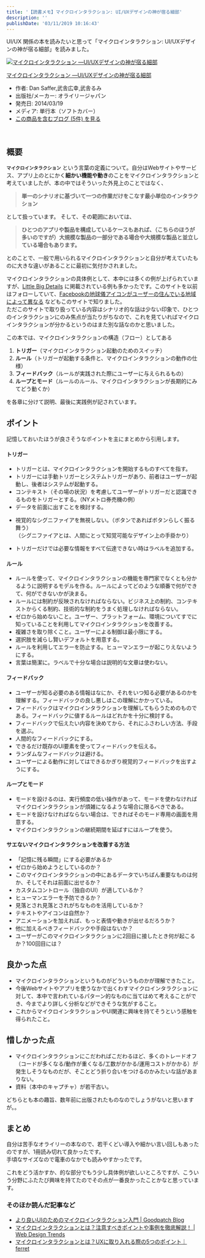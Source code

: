 ```yaml
---
title: '【読書メモ】マイクロインタラクション: UI/UXデザインの神が宿る細部'
description: ''
publishDate: '03/11/2019 10:16:43'
---
```


<p>UI/UX 関係の本を読みたいと思って「マイクロインタラクション: UI/UXデザインの神が宿る細部」を読みました。</p>
<div class="hatena-asin-detail"><a href="http://www.amazon.co.jp/exec/obidos/ASIN/4873116597/hatena-blog-22/"><img src="/images/hatena/20190726111858.jpg" class="hatena-asin-detail-image" alt="マイクロインタラクション ―UI/UXデザインの神が宿る細部" title="マイクロインタラクション ―UI/UXデザインの神が宿る細部" /></a>
<div class="hatena-asin-detail-info">
<p class="hatena-asin-detail-title"><a href="http://www.amazon.co.jp/exec/obidos/ASIN/4873116597/hatena-blog-22/">マイクロインタラクション ―UI/UXデザインの神が宿る細部</a></p>
<ul>
<li><span class="hatena-asin-detail-label">作者:</span> Dan Saffer,武舎広幸,武舎るみ</li>
<li><span class="hatena-asin-detail-label">出版社/メーカー:</span> オライリージャパン</li>
<li><span class="hatena-asin-detail-label">発売日:</span> 2014/03/19</li>
<li><span class="hatena-asin-detail-label">メディア:</span> 単行本（ソフトカバー）</li>
<li><a href="http://d.hatena.ne.jp/asin/4873116597/hatena-blog-22" target="_blank">この商品を含むブログ (5件) を見る</a></li>
</ul>
</div>
<div class="hatena-asin-detail-foot"> </div>
</div>
<h2><strong>概要</strong></h2>
<p><strong><code>マイクロインタラクション</code></strong> という言葉の定義について。自分はWebサイトやサービス、アプリ上のとにかく<strong>細かい機能や動き</strong>のことをマイクロインタラクションと考えていましたが、本の中ではそういった外見上のことではなく、</p>
<blockquote>
<p><strong>単一のシナリオに基づいて一つの作業だけをこなす最小単位のインタラクション</strong></p>
</blockquote>
<p>として扱っています。 そして、その範囲においては、</p>
<blockquote>
<p><strong>ひとつのアプリや製品を構成しているケースもあれば、（こちらのほうが多いのですが）大規模な製品の一部分である場合や大規模な製品と並立している場合もあります。</strong></p>
</blockquote>
<p>とのことで、一般で用いられるマイクロインタラクションと自分が考えていたものに大きな違いがあることに最初に気付かされました。</p>
<p>マイクロインタラクションの具体例として、本中には多くの例が上げられていますが、<a href="http://littlebigdetails.com/">Little Big Details</a> に掲載されている例も多かったです。このサイトを以前はフォローしていて、<a href="https://slate.com/technology/2014/07/facebook-notifications-icon-globe-changes-with-location-as-american-users-become-minority.html">Facebookの地球儀アイコンがユーザーの住んでいる地域によって異なる</a> などもこのサイトで知りました。<br /> ただこのサイトで取り扱っている内容はシナリオ的な話は少ない印象で、ひとつのインタラクションにのみ焦点が当たりがちなので、これを見ていればマイクロインタラクションが分かるというのはまた別な話なのかと思いました。</p>
<p>この本では、マイクロインタラクションの構造（フロー）としてある</p>
<ol>
<li><strong>トリガー</strong>（マイクロインタラクション起動のためのスイッチ）</li>
<li><strong>ルール</strong>（トリガーが起動する条件と、マイクロインタラクションの動作の仕様）</li>
<li><strong>フィードバック</strong>（ルールが実践された際にユーザーに与えられるもの）</li>
<li><strong>ループとモード</strong>（ルールのルール、マイクロインタラクションが長期的にみてどう動くか）</li>
</ol>
<p>を各章に分けて説明、最後に実践例が記されています。</p>
<h2><strong>ポイント</strong></h2>
<p>記憶しておいたほうが良さそうなポイントを主にまとめから引用します。</p>
<h4>トリガー</h4>
<ul>
<li>トリガーとは、マイクロインタラクションを開始するものすべてを指す。</li>
<li>トリガーには手動トリガーとシステムトリガーがあり、前者はユーザーが起動し、後者はシステムが起動する。</li>
<li>コンテキスト（その場の状況）を考慮してユーザーがトリガーだと認識できるものをトリガーとする。（NYメトロ券売機の例）</li>
<li>データを前面に出すことを検討する。</li>
<li>
<p>視覚的なシグニファイアを無視しない。（ボタンであればボタンらしく振る舞う）<br /> （シグニファイアとは、人間にとって知覚可能なデザイン上の手掛かり）</p>
</li>
<li>
<p>トリガーだけでは必要な情報をすべて伝達できない時はラベルを追加する。</p>
</li>
</ul>
<h4>ルール</h4>
<ul>
<li>ルールを使って、マイクロインタラクションの機能を専門家でなくとも分かるように説明するモデルを作る。ルールによってどのような順番で何ができて、何ができないかが決まる。</li>
<li>ルールには制約が反映されなければならない。ビジネス上の制約、コンテキストからくる制約、技術的な制約をうまく処理しなければならない。</li>
<li>ゼロから始めないこと。ユーザー、プラットフォーム、環境についてすでに知っていることを利用してマイクロインタラクションを改善する。</li>
<li>複雑さを取り除くこと。ユーザーによる制御は最小限にする。</li>
<li>選択肢を減らし賢いデフォルトを用意する。</li>
<li>ルールを利用してエラーを防止する。ヒューマンエラーが起こりえないようにする。</li>
<li>言葉は簡潔に。ラベルで十分な場合は説明的な文章は使わない。</li>
</ul>
<h4>フィードバック</h4>
<ul>
<li>ユーザーが知る必要のある情報はなにか、それをいつ知る必要があるのかを理解する。フィードバックの良し悪しはこの理解にかかっている。</li>
<li>フィードバックはマイクロインタラクションを理解してもらうためのものである。フィードバックに値するルールはどれかを十分に検討する。</li>
<li>フィードバックで伝えたい内容を決めてから、それにふさわしい方法、手段を選ぶ。</li>
<li>人間的なフィードバックにする。</li>
<li>できるだけ既存のUI要素を使ってフィードバックを伝える。</li>
<li>ランダムなフィードバックは避ける。</li>
<li>ユーザーによる動作に対してはできるかぎり視覚的フィードバックを出すようにする。</li>
</ul>
<h4>ループとモード</h4>
<ul>
<li>モードを設けるのは、実行頻度の低い操作があって、モードを使わなければマイクロインタラクションが煩雑になるような場合に限るべきである。</li>
<li>モードを設けなければならない場合は、できればそのモード専用の画面を用意する。</li>
<li>マイクロインタラクションの継続期間を延ばすにはループを使う。</li>
</ul>
<h4>サエないマイクロインタラクションを改善する方法</h4>
<ul>
<li>「記憶に残る瞬間」にする必要があるか</li>
<li>ゼロから始めようとしているのか？</li>
<li>このマイクロインタラクションの中にあるデータでいちばん重要なものは何か、そしてそれは前面に出せるか？</li>
<li>カスタムコントロール（独自のUI）が適しているか？</li>
<li>ヒューマンエラーを予防できるか？</li>
<li>見落とされ見落とされがちなものを活用しているか？</li>
<li>テキストやアイコンは自然か？</li>
<li>アニメーションを加えれば、もっと表情や動きが出せるだろうか？</li>
<li>他に加えるべきフィードバックや手段はないか？</li>
<li>ユーザーがこのマイクロインタラクションに2回目に接したとき何が起こるか？100回目には？</li>
</ul>
<h2><strong>良かった点</strong></h2>
<ul>
<li>マイクロインタラクションというものがどういうものかが理解できたこと。</li>
<li>今後Webサイトやアプリを使うなかで出くわすマイクロインタラクションに対して、本中で言われているパターン的なものに当てはめて考えることができ、今までより詳しく分析などができそうな気がすること。</li>
<li>これからマイクロインタラクションやUI関連に興味を持てそうという感触を得られたこと。</li>
</ul>
<h2><strong>惜しかった点</strong></h2>
<ul>
<li>マイクロインタラクションにこだわればこだわるほど、多くのトレードオフ（コードが多くなる/動作が重くなる/工数がかかる/運用コストがかかる）が発生しそうなものだが、そことどう折り合いをつけるのかみたいな話があまりない。</li>
<li>資料（本中のキャプチャ）が若干古い。</li>
</ul>
<p>どちらとも本の趣旨、数年前に出版されたものなのでしょうがないと思いますが。。</p>
<h2><strong>まとめ</strong></h2>
<p>自分は苦手なオライリーの本なので、若干くどい導入や細かい言い回しもあったのですが、1冊読み切れて良かったです。<br /> 手頃なサイズなので電車のなかでも読みやすかったです。</p>
<p>これをどう活かすか、的な部分でもう少し具体例が欲しいところですが、こういう分野にふたたび興味を持てたのでその点が一番良かったことかなと思っています。</p>
<h3><strong>そのほか読んだ記事など</strong></h3>
<ul>
<li><a href="https://goodpatch.com/blog/ui-micro-interaction/">より良いUIのためのマイクロインタラクション入門 | Goodpatch Blog</a></li>
<li><a href="https://webdesign-trends.net/entry/7583">マイクロインタラクションとは？注意すべきポイントや事例を徹底解説！ | Web Design Trends</a></li>
<li><a href="https://ferret-plus.com/5474">マイクロインタラクションとは？UXに取り入れる際の5つのポイント｜ferret</a></li>
</ul>
